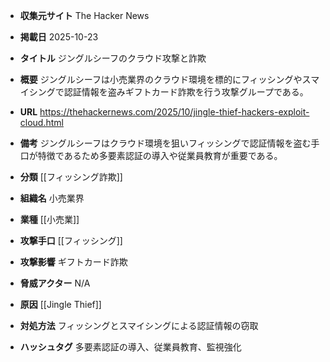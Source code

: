 - **収集元サイト**
The Hacker News

- **掲載日**
2025-10-23

- **タイトル**
ジングルシーフのクラウド攻撃と詐欺

- **概要**
ジングルシーフは小売業界のクラウド環境を標的にフィッシングやスマイシングで認証情報を盗みギフトカード詐欺を行う攻撃グループである。

- **URL**
https://thehackernews.com/2025/10/jingle-thief-hackers-exploit-cloud.html

- **備考**
ジングルシーフはクラウド環境を狙いフィッシングで認証情報を盗む手口が特徴であるため多要素認証の導入や従業員教育が重要である。

- **分類**
[[フィッシング詐欺]]

- **組織名**
小売業界

- **業種**
[[小売業]]

- **攻撃手口**
[[フィッシング]]

- **攻撃影響**
ギフトカード詐欺

- **脅威アクター**
N/A

- **原因**
[[Jingle Thief]]

- **対処方法**
フィッシングとスマイシングによる認証情報の窃取

- **ハッシュタグ**
多要素認証の導入、従業員教育、監視強化
